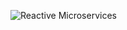![Reactive Microservices](https://drive.google.com/uc?export=view&id=1IEvc-zU-2_P_CF-EoSHPBC3O_wnbDmAQ)